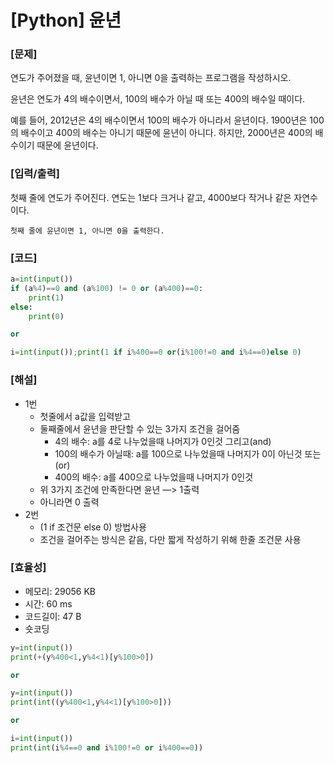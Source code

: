 # [Python] 윤년

### [문제]

연도가 주어졌을 때, 윤년이면 1, 아니면 0을 출력하는 프로그램을 작성하시오.

윤년은 연도가 4의 배수이면서, 100의 배수가 아닐 때 또는 400의 배수일 때이다.

예를 들어, 2012년은 4의 배수이면서 100의 배수가 아니라서 윤년이다. 1900년은 100의 배수이고 400의 배수는 아니기 때문에 윤년이 아니다. 하지만, 2000년은 400의 배수이기 때문에 윤년이다.

### [입력/출력]

첫째 줄에 연도가 주어진다. 연도는 1보다 크거나 같고, 4000보다 작거나 같은 자연수이다.

```
첫째 줄에 윤년이면 1, 아니면 0을 출력한다.
```

### [코드]

```python
a=int(input())
if (a%4)==0 and (a%100) != 0 or (a%400)==0:
    print(1)
else:
    print(0)

or

i=int(input());print(1 if i%400==0 or(i%100!=0 and i%4==0)else 0)
```

### [해설]

- 1번
    - 첫줄에서 a값을 입력받고
    - 둘째줄에서 윤년을 판단할 수 있는 3가지 조건을 걸어줌
        - 4의 배수: a를 4로 나누었을때 나머지가 0인것 그리고(and)
        - 100의 배수가 아닐때: a를 100으로 나누었을때 나머지가 0이 아닌것 또는(or)
        - 400의 배수: a를 400으로 나누었을때 나머지가 0인것
    - 위 3가지 조건에 만족한다면 윤년 —> 1출력
    - 아니라면 0 출력
- 2번
    - (1 if 조건문 else 0) 방법사용
    - 조건을 걸어주는 방식은 같음, 다만 짧게 작성하기 위해 한줄 조건문 사용

### [효율성]

- 메모리: 29056 KB
- 시간: 60 ms
- 코드길이: 47 B
- 숏코딩

```python
y=int(input())
print(+(y%400<1,y%4<1)[y%100>0])

or

y=int(input())
print(int((y%400<1,y%4<1)[y%100>0]))

or

i=int(input())
print(int(i%4==0 and i%100!=0 or i%400==0))
```